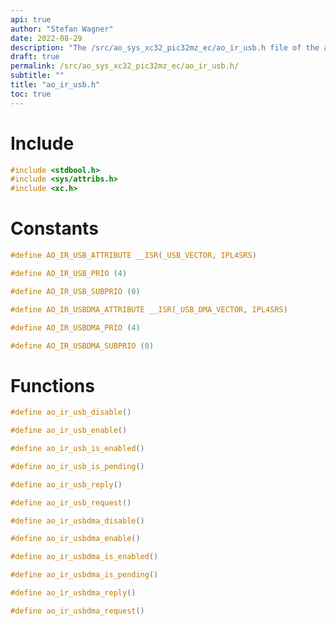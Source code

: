 ```yaml
---
api: true
author: "Stefan Wagner"
date: 2022-08-29
description: "The /src/ao_sys_xc32_pic32mz_ec/ao_ir_usb.h file of the ao real-time operating system."
draft: true
permalink: /src/ao_sys_xc32_pic32mz_ec/ao_ir_usb.h/
subtitle: ""
title: "ao_ir_usb.h"
toc: true
---
```


# Include

```c
#include <stdbool.h>
#include <sys/attribs.h>
#include <xc.h>
```

# Constants

```c
#define AO_IR_USB_ATTRIBUTE __ISR(_USB_VECTOR, IPL4SRS)
```

```c
#define AO_IR_USB_PRIO (4)
```

```c
#define AO_IR_USB_SUBPRIO (0)
```

```c
#define AO_IR_USBDMA_ATTRIBUTE __ISR(_USB_DMA_VECTOR, IPL4SRS)
```

```c
#define AO_IR_USBDMA_PRIO (4)
```

```c
#define AO_IR_USBDMA_SUBPRIO (0)
```

# Functions

```c
#define ao_ir_usb_disable()
```

```c
#define ao_ir_usb_enable()
```

```c
#define ao_ir_usb_is_enabled()
```

```c
#define ao_ir_usb_is_pending()
```

```c
#define ao_ir_usb_reply()
```

```c
#define ao_ir_usb_request()
```

```c
#define ao_ir_usbdma_disable()
```

```c
#define ao_ir_usbdma_enable()
```

```c
#define ao_ir_usbdma_is_enabled()
```

```c
#define ao_ir_usbdma_is_pending()
```

```c
#define ao_ir_usbdma_reply()
```

```c
#define ao_ir_usbdma_request()
```

